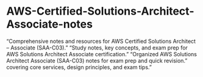# AWS-Certified-Solutions-Architect-Associate-notes
“Comprehensive notes and resources for AWS Certified Solutions Architect – Associate (SAA-C03).”  “Study notes, key concepts, and exam prep for AWS Solutions Architect Associate certification.”  “Organized AWS Solutions Architect Associate (SAA-C03) notes for exam prep and quick revision.” covering core services, design principles, and exam tips.”
